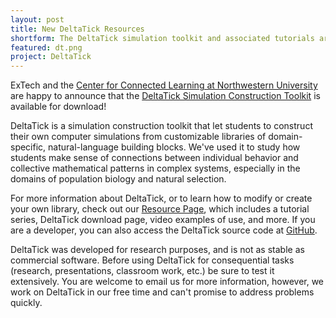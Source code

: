 ```yaml
---
layout: post
title: New DeltaTick Resources
shortform: The DeltaTick simulation toolkit and associated tutorials are now available.
featured: dt.png
project: DeltaTick
---
```

ExTech and the [Center for Connected Learning at Northwestern University](http://ccl.northwestern.edu) are happy to announce that the [DeltaTick Simulation Construction Toolkit](http://ccl.northwestern.edu/deltatick) is available for download! 

DeltaTick is a simulation construction toolkit that let students to construct their own computer simulations from customizable libraries of domain-specific, natural-language building blocks. We've used it to study how students make sense of connections between individual behavior and collective mathematical patterns in complex systems, especially in the domains of population biology and natural selection. 

For more information about DeltaTick, or to learn how to modify or create your own library, check out our [Resource Page](http://bit.ly/MvI511), which includes a tutorial series, DeltaTick download page, video examples of use, and more. If you are a developer, you can also access the DeltaTick source code at [GitHub](http://http://bit.ly/DT_github).

DeltaTick was developed for research purposes, and is not as stable as commercial software. Before using DeltaTick for consequential tasks (research, presentations, classroom work, etc.) be sure to test it extensively. You are welcome to email us for more information, however, we work on DeltaTick in our free time and can't promise to address problems quickly.
